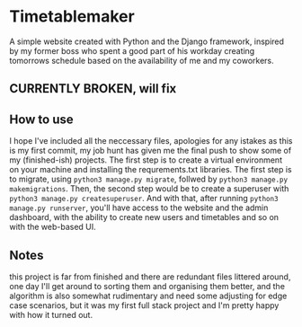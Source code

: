 # Timetablemaker
A simple website created with Python and the Django framework, inspired by my former boss who spent a good part of his workday creating tomorrows schedule based on the availability of me and my coworkers.

## CURRENTLY BROKEN, will fix

## How to use
I hope I've included all the neccessary files, apologies for any  istakes as this is my first commit, my job hunt has given me the final push to show some of my (finished-ish) projects.
The first step is to create a virtual environment on your machine and installing the requrements.txt libraries. The first step is to migrate, using `python3 manage.py migrate`, follwed by `python3 manage.py makemigrations`. Then, the second step would be to create a superuser with `python3 manage.py createsuperuser`. And with that, after running `python3 manage.py runserver`, you'll have access to the website and the admin dashboard, with the ability to create new users and timetables and so on with the web-based UI.

## Notes
this project is far from finished and there are redundant files littered around, one day I'll get around to sorting them and organising them better, and the algorithm is also somewhat rudimentary and need some adjusting for edge case scenarios, but it was my first full stack project and I'm pretty happy with how it turned out.
